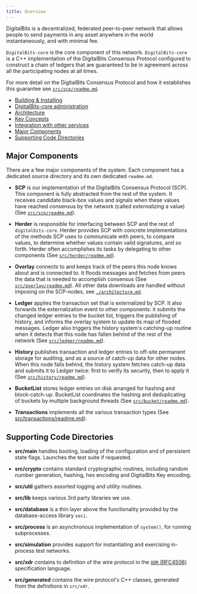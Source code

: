 ```yaml
---
title: Overview
---
```


DigitalBits is a decentralized, federated peer-to-peer network that allows people to
send payments in any asset anywhere in the world instantaneously, and with
minimal fee.

`DigitalBits-core` is the core component of this network. `DigitalBits-core` is a C++
implementation of the DigitalBits Consensus Protocol configured to construct a chain
of ledgers that are guaranteed to be in agreement across all the participating
nodes at all times.

For more detail on the DigitalBits Consensus Protocol and how it establishes this
guarantee see [`src/scp/readme.md`](/src/scp/readme.md).


- [Building & Installing](/README.md)
- [DigitalBits-core administration](software/admin.md)
- [Architecture](architecture.md)
- [Key Concepts](https://developer.digitalbits.io/guides/)
- [Integration with other services](integration.md)
- [Major Components](#major-components)
- [Supporting Code Directories](#supporting-code-directories)



## Major Components

There are a few major components of the system. Each component has a dedicated
source directory and its own dedicated `readme.md`.


* **SCP** is our implementation of the DigitalBits Consensus Protocol (SCP). This
  component is fully abstracted from the rest of the system. It receives
  candidate black-box values and signals when these values have reached
  consensus by the network (called _externalizing_ a value) (See
  [`src/scp/readme.md`](/src/scp/readme.md)).

* **Herder** is responsible for interfacing between SCP and the rest of
  `digitalbits-core`. Herder provides SCP with concrete implementations of the
  methods SCP uses to communicate with peers, to compare values, to determine
  whether values contain valid signatures, and so forth. Herder often
  accomplishes its tasks by delegating to other components
  (See [`src/herder/readme.md`](/src/herder/readme.md)).

* **Overlay** connects to and keeps track of the peers this node knows
  about and is connected to. It floods messages and fetches from peers the data
  that is needed to accomplish consensus (See
  [`src/overlay/readme.md`](/src/overlay/readme.md)). All
  other data downloads are handled without imposing on the SCP-nodes, see
  [`./architecture.md`](/docs/architecture.md).

* **Ledger** applies the transaction set that is externalized by SCP. It also
  forwards the externalization event to other components: it submits the changed
  ledger entries to the bucket list, triggers the publishing of history, and
  informs the overlay system to update its map of flooded messages. Ledger also
  triggers the history system's catching-up routine when it detects that this
  node has fallen behind of the rest of the network (See
  [`src/ledger/readme.md`](/src/ledger/readme.md)).

* **History** publishes transaction and ledger entries to off-site permanent
  storage for auditing, and as a source of catch-up data for other nodes. When
  this node falls behind, the history system fetches catch-up data and submits
  it to Ledger twice: first to verify its security, then to apply it (See
  [`src/history/readme.md`](/src/history/readme.md)).

* **BucketList** stores ledger entries on disk arranged for hashing and
  block-catch-up. BucketList coordinates the hashing and deduplicating of
  buckets by multiple background threads
  (See [`src/bucket/readme.md`](/src/bucket/readme.md)).

* **Transactions** implements all the various transaction types (See
  [src/transactions/readme.md](/src/transactions/readme.md)).


## Supporting Code Directories

* **src/main** handles booting, loading of the configuration and of persistent
  state flags. Launches the test suite if requested.

* **src/crypto** contains standard cryptographic routines, including random
  number generation, hashing, hex encoding and DigitalBits Key encoding.

* **src/util** gathers assorted logging and utility routines.

* **src/lib** keeps various 3rd party libraries we use.

* **src/database** is a thin layer above the functionality provided by the
  database-access library `soci`.

* **src/process** is an asynchronous implementation of `system()`, for running
  subprocesses.

* **src/simulation** provides support for instantiating and exercising
  in-process test networks.

* **src/xdr** contains to definition of the wire protocol in the [`XDR`
    (RFC4506)](https://tools.ietf.org/html/rfc4506.html) specification language.

* **src/generated** contains the wire protocol's C++ classes, generated from
  the definitions in `src/xdr`.
